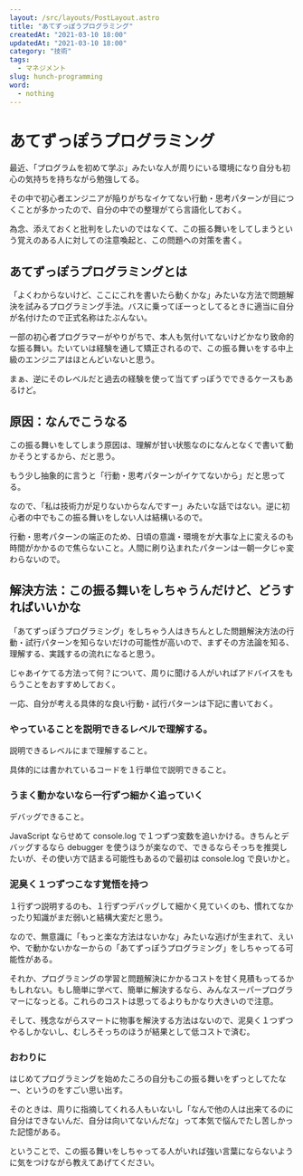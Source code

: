 ```yaml
---
layout: /src/layouts/PostLayout.astro
title: "あてずっぽうプログラミング"
createdAt: "2021-03-10 18:00"
updatedAt: "2021-03-10 18:00"
category: "技術"
tags:
  - マネジメント
slug: hunch-programming
word:
  - nothing
---
```


# あてずっぽうプログラミング

最近、「プログラムを初めて学ぶ」みたいな人が周りにいる環境になり自分も初心の気持ちを持ちながら勉強してる。

その中で初心者エンジニアが陥りがちなイケてない行動・思考パターンが目につくことが多かったので、自分の中での整理がてら言語化しておく。

為念、添えておくと批判をしたいのではなくて、この振る舞いをしてしまうという覚えのある人に対しての注意喚起と、この問題への対策を書く。

## あてずっぽうプログラミングとは

「よくわからないけど、ここにこれを書いたら動くかな」みたいな方法で問題解決を試みるプログラミング手法。バスに乗ってぼーっとしてるときに適当に自分が名付けたので正式名称はたぶんない。

一部の初心者プログラマーがやりがちで、本人も気付いてないけどかなり致命的な振る舞い。たいていは経験を通して矯正されるので、この振る舞いをする中上級のエンジニアはほとんどいないと思う。

まぁ、逆にそのレベルだと過去の経験を使って当てずっぽうでできるケースもあるけど。

## 原因：なんでこうなる

この振る舞いをしてしまう原因は、理解が甘い状態なのになんとなくで書いて動かそうとするから、だと思う。

もう少し抽象的に言うと「行動・思考パターンがイケてないから」だと思ってる。

なので、「私は技術力が足りないからなんですー」みたいな話ではない。逆に初心者の中でもこの振る舞いをしない人は結構いるので。

行動・思考パターンの端正のため、日頃の意識・環境をが大事な上に変えるのも時間がかかるので焦らないこと。人間に刷り込まれたパターンは一朝一夕じゃ変わらないので。

## 解決方法：この振る舞いをしちゃうんだけど、どうすればいいかな

「あてずっぽうプログラミング」をしちゃう人はきちんとした問題解決方法の行動・試行パターンを知らないだけの可能性が高いので、まずその方法論を知る、理解する、実践するの流れになると思う。

じゃあイケてる方法って何？について、周りに聞ける人がいればアドバイスをもらうことをおすすめしておく。

一応、自分が考える具体的な良い行動・試行パターンは下記に書いておく。

### やっていることを説明できるレベルで理解する。

説明できるレベルにまで理解すること。

具体的には書かれているコードを１行単位で説明できること。

### うまく動かないなら一行ずつ細かく追っていく

デバッグできること。

JavaScript ならせめて console.log で１つずつ変数を追いかける。きちんとデバッグするなら debugger を使うほうが楽なので、できるならそっちを推奨したいが、その使い方で詰まる可能性もあるので最初は console.log で良いかと。

### 泥臭く１つずつこなす覚悟を持つ

１行ずつ説明するのも、１行ずつデバッグして細かく見ていくのも、慣れてなかったり知識がまだ弱いと結構大変だと思う。

なので、無意識に「もっと楽な方法はないかな」みたいな逃げが生まれて、えいや、で動かないかなーからの「あてずっぽうプログラミング」をしちゃってる可能性がある。

それか、プログラミングの学習と問題解決にかかるコストを甘く見積もってるかもしれない。もし簡単に学べて、簡単に解決するなら、みんなスーパープログラマーになっとる。これらのコストは思ってるよりもかなり大きいので注意。

そして、残念ながらスマートに物事を解決する方法はないので、泥臭く１つずつやるしかないし、むしろそっちのほうが結果として低コストで済む。

### おわりに

はじめてプログラミングを始めたころの自分もこの振る舞いをずっとしてたなー、というのをすごい思い出す。

そのときは、周りに指摘してくれる人もいないし「なんで他の人は出来てるのに自分はできないんだ、自分は向いてないんだな」って本気で悩んでたし苦しかった記憶がある。

ということで、この振る舞いをしちゃってる人がいれば強い言葉にならないように気をつけながら教えてあげてください。
